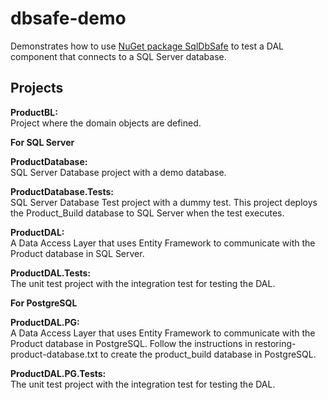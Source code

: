 dbsafe-demo
===========
Demonstrates how to use [NuGet package SqlDbSafe]( https://www.nuget.org/packages/SqlDbSafe/) to test a DAL component that connects to a SQL Server database.

Projects
--------

**ProductBL:**<br>
Project where the domain objects are defined.

**For SQL Server**

**ProductDatabase:**<br>
SQL Server Database project with a demo database.

**ProductDatabase.Tests:**<br>
SQL Server Database Test project with a dummy test. This project deploys the Product_Build database to SQL Server when the test executes.

**ProductDAL:**<br>
A Data Access Layer that uses Entity Framework to communicate with the Product database in SQL Server.

**ProductDAL.Tests:**<br>
The unit test project with the integration test for testing the DAL.

**For PostgreSQL**

**ProductDAL.PG:**<br>
A Data Access Layer that uses Entity Framework to communicate with the Product database in PostgreSQL. Follow the instructions in restoring-product-database.txt to create the product_build database in PostgreSQL.

**ProductDAL.PG.Tests:**<br>
The unit test project with the integration test for testing the DAL.
